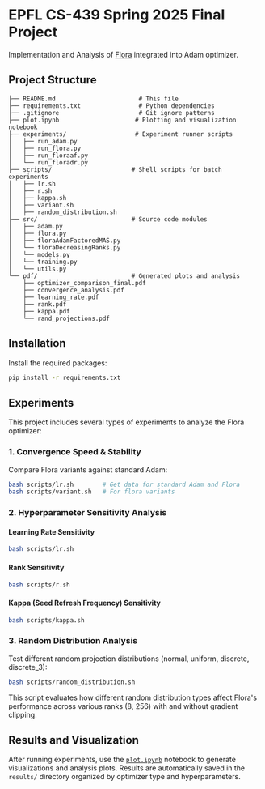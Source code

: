 # EPFL CS-439 Spring 2025 Final Project

Implementation and Analysis of [Flora](https://arxiv.org/pdf/2402.03293) integrated into Adam optimizer.

## Project Structure

```
├── README.md                       # This file
├── requirements.txt                # Python dependencies
├── .gitignore                      # Git ignore patterns
├── plot.ipynb                     # Plotting and visualization notebook
├── experiments/                   # Experiment runner scripts
│   ├── run_adam.py               
│   ├── run_flora.py              
│   ├── run_floraaf.py            
│   └── run_floradr.py            
├── scripts/                      # Shell scripts for batch experiments
│   ├── lr.sh                     
│   ├── r.sh                      
│   ├── kappa.sh                  
│   ├── variant.sh                
│   ├── random_distribution.sh    
├── src/                          # Source code modules
│   ├── adam.py                   
│   ├── flora.py                  
│   ├── floraAdamFactoredMAS.py   
│   └── floraDecreasingRanks.py   
│   └── models.py   
│   └── training.py   
│   └── utils.py   
└── pdf/                          # Generated plots and analysis
    ├── optimizer_comparison_final.pdf
    ├── convergence_analysis.pdf
    ├── learning_rate.pdf
    ├── rank.pdf
    ├── kappa.pdf
    └── rand_projections.pdf
```

## Installation

Install the required packages:

```bash
pip install -r requirements.txt
```

## Experiments

This project includes several types of experiments to analyze the Flora optimizer:

### 1. Convergence Speed & Stability

Compare Flora variants against standard Adam:

```bash
bash scripts/lr.sh        # Get data for standard Adam and Flora
bash scripts/variant.sh   # For flora variants
```

### 2. Hyperparameter Sensitivity Analysis

#### Learning Rate Sensitivity
```bash
bash scripts/lr.sh
```

#### Rank Sensitivity
```bash
bash scripts/r.sh
```

#### Kappa (Seed Refresh Frequency) Sensitivity
```bash
bash scripts/kappa.sh
```

### 3. Random Distribution Analysis

Test different random projection distributions (normal, uniform, discrete, discrete_3):

```bash
bash scripts/random_distribution.sh
```

This script evaluates how different random distribution types affect Flora's performance across various ranks (8, 256) with and without gradient clipping.


## Results and Visualization

After running experiments, use the [`plot.ipynb`](plot.ipynb) notebook to generate visualizations and analysis plots. Results are automatically saved in the `results/` directory organized by optimizer type and hyperparameters.